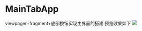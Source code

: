 # MainTabApp
viewpager+fragment+底部按钮实现主界面的搭建
预览效果如下
![](https://github.com/swtandyz/MainTabApp/app/src/main/java/com/anlaiye/swt/maintab/screenshots/jdfw.gif)
